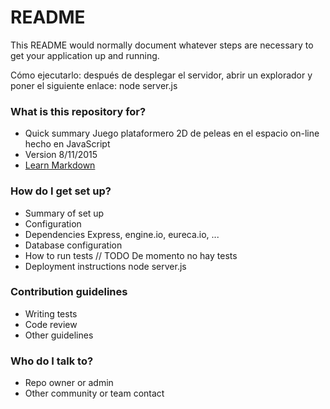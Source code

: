 # README #

This README would normally document whatever steps are necessary to get your application up and running.

Cómo ejecutarlo: después de desplegar el servidor, abrir un explorador y poner el siguiente enlace:
node server.js

### What is this repository for? ###

* Quick summary
Juego plataformero 2D de peleas en el espacio on-line hecho en JavaScript
* Version 8/11/2015
* [Learn Markdown](https://bitbucket.org/tutorials/markdowndemo)

### How do I get set up? ###

* Summary of set up
* Configuration
* Dependencies
Express, engine.io, eureca.io, ...
* Database configuration
* How to run tests
// TODO
De momento no hay tests
* Deployment instructions
node server.js

### Contribution guidelines ###

* Writing tests
* Code review
* Other guidelines

### Who do I talk to? ###

* Repo owner or admin
* Other community or team contact